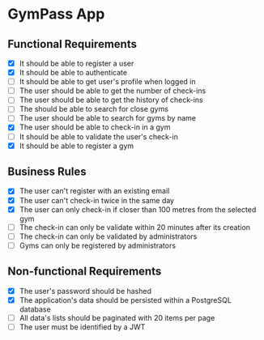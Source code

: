 # GymPass App

## Functional Requirements

- [x] It should be able to register a user
- [x] It should be able to authenticate
- [ ] It should be able to get user's profile when logged in
- [ ] The user should be able to get the number of check-ins
- [ ] The user should be able to get the history of check-ins
- [ ] The should be able to search for close gyms
- [ ] The user should be able to search for gyms by name
- [x] The user should be able to check-in in a gym
- [ ] It should be able to validate the user's check-in
- [x] It should be able to register a gym

## Business Rules

- [x] The user can't register with an existing email
- [x] The user can't check-in twice in the same day
- [x] The user can only check-in if closer than 100 metres from the selected gym
- [ ] The check-in can only be validate within 20 minutes after its creation
- [ ] The check-in can only be validated by administrators
- [ ] Gyms can only be registered by administrators

## Non-functional Requirements

- [x] The user's password should be hashed
- [x] The application's data should be persisted within a PostgreSQL database
- [ ] All data's lists should be paginated with 20 items per page
- [ ] The user must be identified by a JWT
